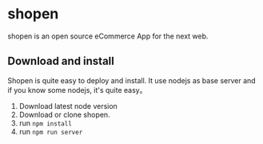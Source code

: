 # shopen

shopen is an open source eCommerce App for the next web. 

## Download and install

Shopen is quite easy to deploy and install. It use nodejs as base server and if you know some nodejs, it's quite easy。

1. Download latest node version
2. Download or clone shopen.
3. run `npm install`
4. run `npm run server`

